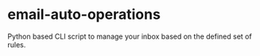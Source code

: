 # email-auto-operations
Python based CLI script to manage your inbox based on the defined set of rules.
